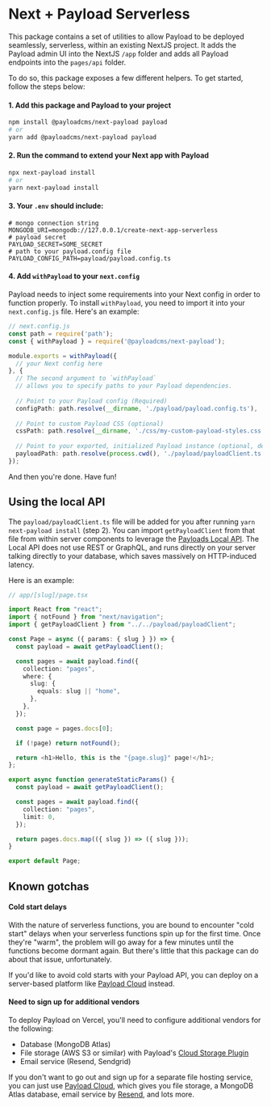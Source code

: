 # Next + Payload Serverless
This package contains a set of utilities to allow Payload to be deployed seamlessly, serverless, within an existing NextJS project. It adds the Payload admin UI into the NextJS `/app` folder and adds all Payload endpoints into the `pages/api` folder.

To do so, this package exposes a few different helpers. To get started, follow the steps below:

#### 1. Add this package and Payload to your project
```bash
npm install @payloadcms/next-payload payload
# or
yarn add @payloadcms/next-payload payload
```

#### 2. Run the command to extend your Next app with Payload

```bash
npx next-payload install
# or
yarn next-payload install
```

#### 3. Your `.env` should include:
```env
# mongo connection string
MONGODB_URI=mongodb://127.0.0.1/create-next-app-serverless
# payload secret
PAYLOAD_SECRET=SOME_SECRET
# path to your payload.config file
PAYLOAD_CONFIG_PATH=payload/payload.config.ts
```

#### 4. Add `withPayload` to your `next.config`

Payload needs to inject some requirements into your Next config in order to function properly. To install `withPayload`, you need to import it into your `next.config.js` file. Here's an example:

```ts
// next.config.js
const path = require('path');
const { withPayload } = require('@payloadcms/next-payload');

module.exports = withPayload({
  // your Next config here
}, {
  // The second argument to `withPayload` 
  // allows you to specify paths to your Payload dependencies.
  
  // Point to your Payload config (Required)
  configPath: path.resolve(__dirname, './payload/payload.config.ts'),
  
  // Point to custom Payload CSS (optional)
  cssPath: path.resolve(__dirname, './css/my-custom-payload-styles.css'),
  
  // Point to your exported, initialized Payload instance (optional, default shown below`)
  payloadPath: path.resolve(process.cwd(), './payload/payloadClient.ts'),
});
```

And then you're done. Have fun!

## Using the local API

The `payload/payloadClient.ts` file will be added for you after running `yarn next-payload install` (step 2). You can import `getPayloadClient` from that file from within server components to leverage the [Payloads Local API](https://payloadcms.com/docs/local-api/overview#local-api). The Local API does not use REST or GraphQL, and runs directly on your server talking directly to your database, which saves massively on HTTP-induced latency.

Here is an example:
```ts
// app/[slug]/page.tsx

import React from "react";
import { notFound } from "next/navigation";
import { getPayloadClient } from "../../payload/payloadClient";

const Page = async ({ params: { slug } }) => {
  const payload = await getPayloadClient();

  const pages = await payload.find({
    collection: "pages",
    where: {
      slug: {
        equals: slug || "home",
      },
    },
  });

  const page = pages.docs[0];

  if (!page) return notFound();

  return <h1>Hello, this is the "{page.slug}" page!</h1>;
};

export async function generateStaticParams() {
  const payload = await getPayloadClient();

  const pages = await payload.find({
    collection: "pages",
    limit: 0,
  });

  return pages.docs.map(({ slug }) => ({ slug }));
}

export default Page;
```

## Known gotchas

#### Cold start delays

With the nature of serverless functions, you are bound to encounter "cold start" delays when your serverless functions spin up for the first time. Once they're "warm", the problem will go away for a few minutes until the functions become dormant again. But there's little that this package can do about that issue, unfortunately.

If you'd like to avoid cold starts with your Payload API, you can deploy on a server-based platform like [Payload Cloud](https://payloadcms.com/new) instead.

#### Need to sign up for additional vendors

To deploy Payload on Vercel, you'll need to configure additional vendors for the following:

- Database (MongoDB Atlas)
- File storage (AWS S3 or similar) with Payload's [Cloud Storage Plugin](https://github.com/payloadcms/plugin-cloud-storage)
- Email service (Resend, Sendgrid)

If you don't want to go out and sign up for a separate file hosting service, you can just use [Payload Cloud](https://payloadcms.com/new), which gives you file storage, a MongoDB Atlas database, email service by [Resend](https://resend.com), and lots more.
